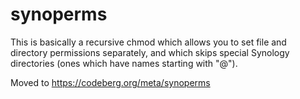 
# synoperms

This is basically a recursive chmod which allows you to set file and directory permissions separately,
and which skips special Synology directories (ones which have names starting with "@").

Moved to https://codeberg.org/meta/synoperms
